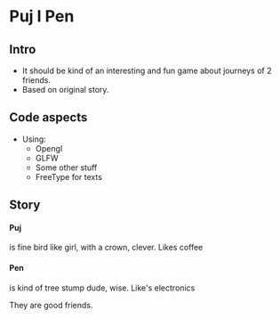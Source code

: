 # Puj I Pen

## Intro
* It should be kind of an interesting and fun game about journeys of 2 friends.
* Based on original story.

## Code aspects
* Using:  
  * Opengl
  * GLFW
  * Some other stuff
  * FreeType for texts

## Story
#### Puj 
is fine bird like girl, with a crown, clever. Likes coffee
#### Pen
is kind of tree stump dude, wise. Like's electronics

They are good friends.
